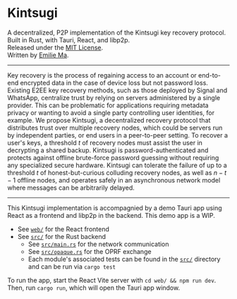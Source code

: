 # Kintsugi

A decentralized, P2P implementation of the Kintsugi key recovery protocol.  
Built in Rust, with Tauri, React, and libp2p.  
Released under the [MIT License](./LICENSE).  
Written by [Emilie Ma](https://kewbi.sh).

---

Key recovery is the process of regaining access to an account or end-to-end encrypted data in the case of device loss but not password loss. Existing E2EE key recovery methods, such as those deployed by Signal and WhatsApp, centralize trust by relying on servers administered by a single provider. This can be problematic for applications requiring metadata privacy or wanting to avoid a single party controlling user identities, for example. We propose Kintsugi, a decentralized recovery protocol that distributes trust over multiple recovery nodes, which could be servers run by independent parties, or end users in a peer-to-peer setting. To recover a user's keys, a threshold $t$ of recovery nodes must assist the user in decrypting a shared backup. Kintsugi is password-authenticated and protects against offline brute-force password guessing without requiring any specialized secure hardware. Kintsugi can tolerate the failure of up to a threshold $t$ of honest-but-curious colluding recovery nodes, as well as $n - t - 1$ offline nodes, and operates safely in an asynchronous network model where messages can be arbitrarily delayed.

---

This Kintsugi implementation is accompagnied by a demo Tauri app using React as a frontend and libp2p in the backend. This demo app is a WIP.

- See [`web/`](./web) for the React frontend
- See [`src/`](./src) for the Rust backend
  - See [`src/main.rs`](./src/main.rs) for the network communication
  - See [`src/opaque.rs`](./src/opaque.rs) for the OPRF exchange
  - Each module's associated tests can be found in the [`src/`](./src) directory and can be run via `cargo test`

To run the app, start the React Vite server with `cd web/ && npm run dev`. Then, run `cargo run`, which will open the Tauri app window.
